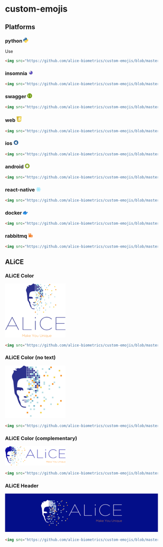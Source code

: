 # custom-emojis

## Platforms

### python <img src="https://github.com/alice-biometrics/custom-emojis/blob/master/images/python.png" width="16">

Use

```html
<img src="https://github.com/alice-biometrics/custom-emojis/blob/master/images/python.png" width="16">
```

### insomnia <img src="https://github.com/alice-biometrics/custom-emojis/blob/master/images/insomnia.png" width="16">

```html
<img src="https://github.com/alice-biometrics/custom-emojis/blob/master/images/insomnia.png" width="16">
```

### swagger <img src="https://github.com/alice-biometrics/custom-emojis/blob/master/images/swagger.png" width="16">

```html
<img src="https://github.com/alice-biometrics/custom-emojis/blob/master/images/swagger.png" width="16">
```

### web <img src="https://github.com/alice-biometrics/custom-emojis/blob/master/images/web.png" width="16">

```html
<img src="https://github.com/alice-biometrics/custom-emojis/blob/master/images/web.png" width="16">
```

### ios <img src="https://github.com/alice-biometrics/custom-emojis/blob/master/images/ios.png" width="16">

```html
<img src="https://github.com/alice-biometrics/custom-emojis/blob/master/images/ios.png" width="16">
```

### android <img src="https://github.com/alice-biometrics/custom-emojis/blob/master/images/android.png" width="16">

```html
<img src="https://github.com/alice-biometrics/custom-emojis/blob/master/images/android.png" width="16">
```

### react-native <img src="https://github.com/alice-biometrics/custom-emojis/blob/master/images/react-native.png" width="16">

```html
<img src="https://github.com/alice-biometrics/custom-emojis/blob/master/images/react-native.png" width="16">
```

### docker <img src="https://github.com/alice-biometrics/custom-emojis/blob/master/images/docker.png" width="16">

```html
<img src="https://github.com/alice-biometrics/custom-emojis/blob/master/images/docker.png" width="16">
```


### rabbitmq <img src="https://github.com/alice-biometrics/custom-emojis/blob/master/images/rabbitmq.png" width="16">

```html
<img src="https://github.com/alice-biometrics/custom-emojis/blob/master/images/rabbitmq.png" width="16">
```

## ALiCE 

### ALiCE Color

<img src="https://github.com/alice-biometrics/custom-emojis/blob/master/images/alice_color.png" width="200">

```html
<img src="https://github.com/alice-biometrics/custom-emojis/blob/master/images/alice_color.png" width="200">
```

### ALiCE Color (no text)

<img src="https://github.com/alice-biometrics/custom-emojis/blob/master/images/alice_color_no_text.png" width="200">

```html
<img src="https://github.com/alice-biometrics/custom-emojis/blob/master/images/alice_color_no_text.png" width="200">
```

### ALiCE Color (complementary)

<img src="https://github.com/alice-biometrics/custom-emojis/blob/master/images/alice_color_complementario_1.png" width="200">

```html
<img src="https://github.com/alice-biometrics/custom-emojis/blob/master/images/alice_color_complementario_1.png" width="200">
```


### ALiCE Header

<img src="https://github.com/alice-biometrics/custom-emojis/blob/master/images/alice_header.png" width=auto>

```html
<img src="https://github.com/alice-biometrics/custom-emojis/blob/master/images/alice_header.png" width="200">
```

